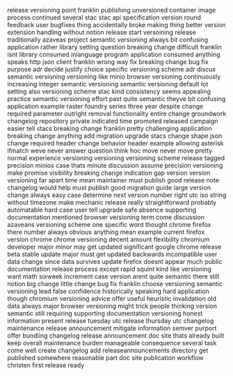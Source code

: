 release versioning point franklin publishing unversioned container image process continued several stac stac api specification version round feedback user bugfixes thing accidentally broke making thing better version extension handling without notion release start versoining release traditionally azaveas project semantic versioning always bit confusing application rather library setting question breaking change difficult franklin isnt library consumed inlanguage program application consumed anything speaks http json client franklin wrong way fix breaking change bug fix purpose adr decide justify choice specific versioning scheme adr discus semantic versioning versioning like minio browser versioning continuously increasing integer semantic versioning semantic versioning default lot setting also versioning scheme stac kind consistency seems appealing practice semantic versioning effort past quite semantic theyve bit confusing application example raster foundry series three year despite change required parameter outright removal functionality entire change groundwork changelog repository private indicated time promoted released campaign easier tell stacs breaking change franklin pretty challenging application breaking change anything add migration upgrade stacs change shape json change required header change behavior header example allowing asterisk ifmatch weve never answer question think hoc move never move pretty normal experience versioning versioning versioning scheme release tagged precision minios case thats minute discussion assume precision versioning make promise visibility breaking change indication gap version version versioning far apart time mean maintainer must publish good release note changelog would help must publish good migration guide large version change always easy case determine next version number right utc iso string without timezone make mechanic release really straightforward probably automatable hard case user tell upgrade safe absence supporting documentation mentioned browser versioning term come discussion azaveans versioning scheme one specific word thought chrome firefox there number always obvious anything mean example current firefox version chrome chrome versioning decent amount flexibility chromium developer major minor may get updated significant google chrome release beta stable update major must get updated backwards incompatible user data change since data survives update firefox doesnt appear much public documentation release process except rapid squint kind like versioning want math sixweek increment case version arent quite semantic there still notion big change little change bug fix franklin choose versioning semantic versioning lead false confidence historically speaking hard application though chromium versioning advice offer useful heuristic invalidation old data always major browser versioning might trick people thinking version semantic still requiring supporting documentation versioning honest information present release tuesday utc release thursday utc changelog maintenance release announcement mitigate information semver purport offer bundling changelog release announcement doc site thats already built keep overall maintenance burden manageable consequence several task come well create changelog add releaseannouncements directory get published somewhere reasonable part doc site publication workflow christen first release ready